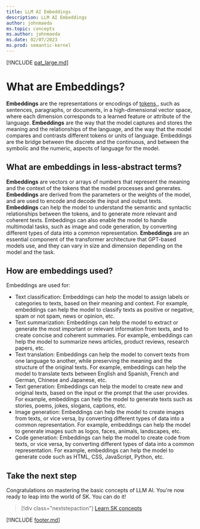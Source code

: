 ```yaml
---
title: LLM AI Embeddings
description: LLM AI Embeddings
author: johnmaeda
ms.topic: concepts
ms.author: johnmaeda
ms.date: 02/07/2023
ms.prod: semantic-kernel
---
```


[!INCLUDE [pat_large.md](../includes/pat_large.md)]

# What are Embeddings?

**Embeddings** are the representations or encodings of [tokens,](tokens), such as sentences, paragraphs, or documents, in a high-dimensional vector space, where each dimension corresponds to a learned feature or attribute of the language. **Embeddings** are the way that the model captures and stores the meaning and the relationships of the language, and the way that the model compares and contrasts different tokens or units of language. Embeddings are the bridge between the discrete and the continuous, and between the symbolic and the numeric, aspects of language for the model.

## What are embeddings in less-abstract terms?

**Embeddings** are vectors or arrays of numbers that represent the meaning and the context of the tokens that the model processes and generates. **Embeddings** are derived from the parameters or the weights of the model, and are used to encode and decode the input and output texts. **Embeddings** can help the model to understand the semantic and syntactic relationships between the tokens, and to generate more relevant and coherent texts. Embeddings can also enable the model to handle multimodal tasks, such as image and code generation, by converting different types of data into a common representation. **Embeddings** are an essential component of the transformer architecture that GPT-based models use, and they can vary in size and dimension depending on the model and the task.

## How are embeddings used?

Embeddings are used for:

* Text classification: Embeddings can help the model to assign labels or categories to texts, based on their meaning and context. For example, embeddings can help the model to classify texts as positive or negative, spam or not spam, news or opinion, etc.
* Text summarization: Embeddings can help the model to extract or generate the most important or relevant information from texts, and to create concise and coherent summaries. For example, embeddings can help the model to summarize news articles, product reviews, research papers, etc.
* Text translation: Embeddings can help the model to convert texts from one language to another, while preserving the meaning and the structure of the original texts. For example, embeddings can help the model to translate texts between English and Spanish, French and German, Chinese and Japanese, etc.
* Text generation: Embeddings can help the model to create new and original texts, based on the input or the prompt that the user provides. For example, embeddings can help the model to generate texts such as stories, poems, jokes, slogans, captions, etc.
* Image generation: Embeddings can help the model to create images from texts, or vice versa, by converting different types of data into a common representation. For example, embeddings can help the model to generate images such as logos, faces, animals, landscapes, etc.
* Code generation: Embeddings can help the model to create code from texts, or vice versa, by converting different types of data into a common representation. For example, embeddings can help the model to generate code such as HTML, CSS, JavaScript, Python, etc.

## Take the next step

Congratulations on mastering the basic concepts of LLM AI. You're now ready to leap into the world of SK. You can do it!

> [!div class="nextstepaction"]
> [Learn SK concepts](../concepts-sk/overview)

[!INCLUDE [footer.md](../includes/footer.md)]